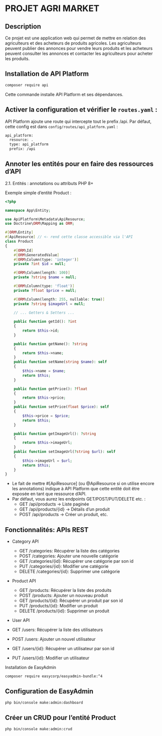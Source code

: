 # PROJET AGRI MARKET
## Description
Ce projet est une application web qui permet de mettre en relation des agriculteurs et des acheteurs de produits agricoles. Les agriculteurs peuvent publier des annonces pour vendre leurs produits et les acheteurs peuvent consulter les annonces et contacter les agriculteurs pour acheter les produits.

## Installation de API Platform
```bash
composer require api
```
Cette commande installe API Platform et ses dépendances.
## Activer la configuration et vérifier le `routes.yaml` :

API Platform ajoute une route qui intercepte tout le prefix /api. Par défaut, cette config est dans `config/routes/api_platform.yaml` :
```bash
api_platform:
  resource: .
  type: api_platform
  prefix: /api
```
## Annoter les entités pour en faire des ressources d’API
2.1. Entités : annotations ou attributs PHP 8+

Exemple simple d’entité Product :
```php
<?php

namespace App\Entity;

use ApiPlatform\Metadata\ApiResource;
use Doctrine\ORM\Mapping as ORM;

#[ORM\Entity]
#[ApiResource] // <- rend cette classe accessible via l'API
class Product
{
    #[ORM\Id]
    #[ORM\GeneratedValue]
    #[ORM\Column(type: 'integer')]
    private ?int $id = null;

    #[ORM\Column(length: 100)]
    private ?string $name = null;

    #[ORM\Column(type: 'float')]
    private ?float $price = null;

    #[ORM\Column(length: 255, nullable: true)]
    private ?string $imageUrl = null;

    // ... Getters & Setters ...
    
    public function getId(): ?int
    {
        return $this->id;
    }

    public function getName(): ?string
    {
        return $this->name;
    }
    public function setName(string $name): self
    {
        $this->name = $name;
        return $this;
    }

    public function getPrice(): ?float
    {
        return $this->price;
    }
    public function setPrice(float $price): self
    {
        $this->price = $price;
        return $this;
    }

    public function getImageUrl(): ?string
    {
        return $this->imageUrl;
    }
    public function setImageUrl(?string $url): self
    {
        $this->imageUrl = $url;
        return $this;
    }
}
```
- Le fait de mettre #[ApiResource] (ou @ApiResource si on utilise encore les annotations) indique à API Platform que cette entité doit être exposée en tant que ressource d’API.
- Par défaut, vous aurez les endpoints GET/POST/PUT/DELETE etc. :
  - GET /api/products → Liste paginée
  - GET /api/products/{id} → Détails d’un produit
  - POST /api/products → Créer un produit, etc.

## Fonctionnalités: APIs REST

- Category API
  - GET /categories: Récupérer la liste des catégories
  - POST /categories: Ajouter une nouvelle catégorie
  - GET /categories/{id}: Récupérer une catégorie par son id
  - PUT /categories/{id}: Modifier une catégorie
  - DELETE /categories/{id}: Supprimer une catégorie

- Product API
  - GET /products: Récupérer la liste des produits
  - POST /products: Ajouter un nouveau produit
  - GET /products/{id}: Récupérer un produit par son id
  - PUT /products/{id}: Modifier un produit
  - DELETE /products/{id}: Supprimer un produit

- User API
- GET /users: Récupérer la liste des utilisateurs
- POST /users: Ajouter un nouvel utilisateur
- GET /users/{id}: Récupérer un utilisateur par son id
- PUT /users/{id}: Modifier un utilisateur

Installation de EasyAdmin
```bash
composer require easycorp/easyadmin-bundle:^4
```

## Configuration de EasyAdmin
```bash
php bin/console make:admin:dashboard
```

## Créer un CRUD pour l’entité Product
```bash
php bin/console make:admin:crud
```

